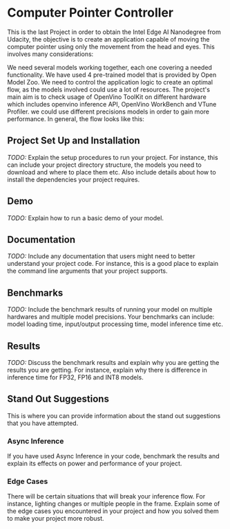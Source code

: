 # Computer Pointer Controller

This is the last Project in order to obtain the Intel Edge AI Nanodegree from Udacity, the objective is to create an application capable of moving the computer pointer using only the movement from the head and eyes. This involves many considerations:

We need several models working together, each one covering a needed functionality. We have used 4 pre-trained model that is provided by Open Model Zoo.
We need to control the application logic to create an optimal flow, as the models involved could use a lot of resources.
The project's main aim is to check usage of OpenVino ToolKit on different hardware which includes openvino inference API, OpenVino WorkBench and VTune Profiler.
we could use different precisions models in order to gain more performance.
In general, the flow looks like this:



## Project Set Up and Installation
*TODO:* Explain the setup procedures to run your project. For instance, this can include your project directory structure, the models you need to download and where to place them etc. Also include details about how to install the dependencies your project requires.

## Demo
*TODO:* Explain how to run a basic demo of your model.

## Documentation
*TODO:* Include any documentation that users might need to better understand your project code. For instance, this is a good place to explain the command line arguments that your project supports.

## Benchmarks
*TODO:* Include the benchmark results of running your model on multiple hardwares and multiple model precisions. Your benchmarks can include: model loading time, input/output processing time, model inference time etc.

## Results
*TODO:* Discuss the benchmark results and explain why you are getting the results you are getting. For instance, explain why there is difference in inference time for FP32, FP16 and INT8 models.

## Stand Out Suggestions
This is where you can provide information about the stand out suggestions that you have attempted.

### Async Inference
If you have used Async Inference in your code, benchmark the results and explain its effects on power and performance of your project.

### Edge Cases
There will be certain situations that will break your inference flow. For instance, lighting changes or multiple people in the frame. Explain some of the edge cases you encountered in your project and how you solved them to make your project more robust.
